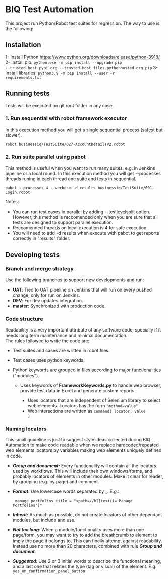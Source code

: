 # BIQ Test Automation
This project run Python/Robot test suites for regression. The way to use is the following:

## Installation
1- Install Python https://www.python.org/downloads/release/python-3918/
2- Install pip: <code>python.exe -m pip install --upgrade pip --trusted-host pypi.org --trusted-host files.pythonhosted.org pip</code>
3- Install libraries: <code>python3.9 -m pip install --user -r requirements.txt</code>

## Running tests
Tests will be executed on git root folder in any case.
### 1. Run sequential with robot framework executor
   In this execution method you will get a single sequential process (safest but slower).
   <pre><code>robot businessiq/TestSuite/027-AccountDetailsV2.robot</code></pre>

### 2. Run suite parallel using pabot
   This method is useful when you want to run many suites, e.g. in Jenkins pipeline or a local round.   In this execution method you will get --processes threads runing in each thread one suite and tests in sequential.
   <pre><code>pabot --processes 4 --verbose -d results businessiq/TestSuite/001-Login.robot</code></pre>
   Notes:

   * You can run test cases in parallel by adding --testlevelsplit option.  However, this method is reccomended only when you are sure that all tests are designed to support parallel execution.
   * Reccomended threads on local execution is 4 for safe execution.
   * You will need to add -d results when execute with pabot to get reports correctly in "results" folder.

## Developing tests
### Branch and merge strategy
Use the following branches to support new developments and run:
   * **UAT**: Tied to UAT pipeline on Jenkins that will run on every pushed change, only for run on Jenkins.
   * **DEV**: For dev updates integration.   
   * **master**: Synchronized with production code.

### Code structure
Readability is a very important attribute of any software code, specially if it needs long term maintenance and minimal documentation.   
The rules followed to write the code are:
   * Test suites and cases are written in robot files.
   * Test cases uses python keywords.
   * Python keywords are grouped in files according to major functionalities ("modules").

     - Uses keywords of **FrameworkKeywords.py** to handle web browser, provide test data in Excel and generate custom reports.

         - Uses locators that are independent of Selenium library to select web elements. Locators has the form <code>"method=value"</code>
         - Web interactions are written as <code>command( locator, value )</code>
     
     
### Naming locators 
This small guideline is just to suggest style ideas collected during BIQ Automation to make code readable when we replace hardcoded/repeated web elements locators by variables making web elements uniquely defined in code.

   *  ***Group and document:*** Every functionality will contain all the locators used by workflows.  This will include their own windows/forms, and probably locators of elements in other modules.   Make it clear for reader, by grouping (e.g. by page) and comment.
   *  ***Format***: Use lowercase words separated by _.  E.g.:

         <code> manage_portfolios_title = "xpath=//h2[text()='Manage Portfolios']"</code> 
   *  ***Inherit:*** As much as possible, do not create locators of other dependant modules, but include and use.
   *  ***Not too long***: When a module/functionality uses more than one page/form, you may want to try to add the breathcrumb to element to imply the page it belongs to.   This can finally attempt against readability.   Instead use no more than 20 characters, combined with rule ***Group and document***.
   *  ***Suggested***: Use 2 or 3 initial words to describe the functional meaning, and a last one that relates the type (tag or visual) of the element.  E.g. <code>yes_on_confirmation_panel_button</code>